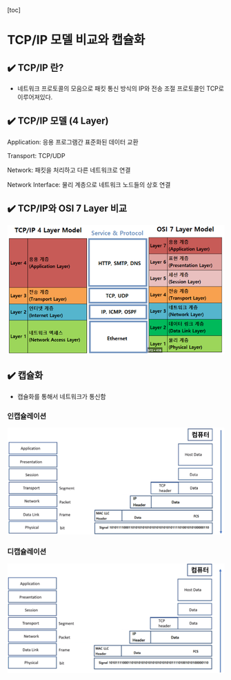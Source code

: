 [toc]

# TCP/IP 모델 비교와 캡슐화

## :heavy_check_mark: TCP/IP 란?

- 네트워크 프로토콜의 모음으로 패킷 통신 방식의 IP와 전송 조절 프로토콜인 TCP로 이루어져있다.



## :heavy_check_mark: TCP/IP 모델 (4 Layer)

Application: 응용 프로그램간 표준화된 데이터 교환

Transport: TCP/UDP

Network: 패킷을 처리하고 다른 네트워크로 연결

Network Interface: 물리 계층으로 네트워크 노드들의 상호 연결





## :heavy_check_mark: TCP/IP와 OSI 7 Layer 비교

![image-20210330195706878](assets/image-20210330195706878.png)







## :heavy_check_mark: 캡슐화

- 캡슐화를 통해서 네트워크가 통신함

### 인캡슐레이션

![image-20210330200944726](assets/image-20210330200944726.png)





### 디캡슐레이션

![image-20210330201332513](assets/image-20210330201332513.png)




